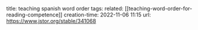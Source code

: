title: teaching spanish word order
tags:
related: [[teaching-word-order-for-reading-competence]]
creation-time: 2022-11-06 11:15
url: https://www.jstor.org/stable/341068
